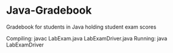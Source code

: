 # Java-Gradebook
Gradebook for students in Java holding student exam scores

Compiling: javac LabExam.java LabExamDriver.java
Running: java LabExamDriver
